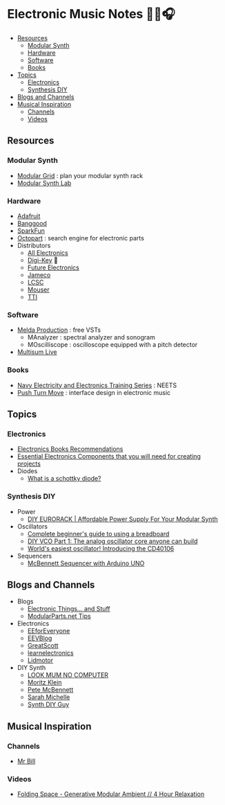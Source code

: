 # Electronic Music Notes 👨‍💻🎧

<!-- toc -->

- [Resources](#resources)
  * [Modular Synth](#modular-synth)
  * [Hardware](#hardware)
  * [Software](#software)
  * [Books](#books)
- [Topics](#topics)
  * [Electronics](#electronics)
  * [Synthesis DIY](#synthesis-diy)
- [Blogs and Channels](#blogs-and-channels)
- [Musical Inspiration](#musical-inspiration)
  * [Channels](#channels)
  * [Videos](#videos)

<!-- tocstop -->

## Resources

### Modular Synth

- [Modular Grid](https://www.modulargrid.net/) : plan your modular synth rack
- [Modular Synth Lab](https://modularsynthlab.com/)

### Hardware

- [Adafruit](https://www.adafruit.com/)
- [Banggood](https://www.banggood.com/)
- [SparkFun](https://www.sparkfun.com/)
- [Octopart](https://octopart.com/) : search engine for electronic parts
- Distributors
  - [All Electronics](https://www.allelectronics.com/)
  - [Digi-Key](https://www.digikey.com/) 📌
  - [Future Electronics](https://www.futureelectronics.com/)
  - [Jameco](https://www.jameco.com/)
  - [LCSC](https://www.lcsc.com/)
  - [Mouser](https://www.mouser.com/)
  - [TTI](https://www.tti.com/content/ttiinc/en.html)

### Software

- [Melda Production](https://www.meldaproduction.com/effects/free) : free VSTs
  - MAnalyzer : spectral analyzer and sonogram
  - MOscilliscope : oscilloscope equipped with a pitch detector
- [Multisum Live](https://www.multisim.com/)

### Books

- [Navy Electricity and Electronics Training Series](https://www.hnsa.org/manuals-documents/2575-2/) : NEETS
- [Push Turn Move](https://bjooks.com/products/push-turn-move-the-book) : interface design in electronic music

## Topics

### Electronics

- [Electronics Books Recommendations](https://www.youtube.com/watch?v=LDIylNOC660)
- [Essential Electronics Components that you will need for creating projects](https://www.youtube.com/watch?v=u4md32GMX28)
- Diodes
  - [What is a schottky diode?](https://www.youtube.com/watch?v=bXEyCf1P0UU)

### Synthesis DIY

- Power
  - [DIY EURORACK | Affordable Power Supply For Your Modular Synth](https://www.youtube.com/watch?v=WKQG_xHybWE)
- Oscillators
  - [Complete beginner's guide to using a breadboard](https://www.youtube.com/watch?v=XpMZoR3fgd0)
  - [DIY VCO Part 1: The analog oscillator core anyone can build](https://www.youtube.com/watch?v=QBatvo8bCa4)
  - [World's easiest oscillator! Introducing the CD40106](https://www.youtube.com/watch?v=P4SwaI09Zxc)
- Sequencers
  - [McBennett Sequencer with Arduino UNO](https://www.youtube.com/watch?v=8zP8_2Gjr9Q)

## Blogs and Channels

- Blogs
  - [Electronic Things... and Stuff](https://www.davidhaillant.com/)
  - [ModularParts.net Tips](http://www.tips.modularparts.net/?s=)
- Electronics
  - [EEforEveryone](https://www.youtube.com/channel/UC-ZHvtr0YOEQ56iDrjeOLOg)
  - [EEVBlog](https://www.youtube.com/user/EEVblog)
  - [GreatScott](https://www.youtube.com/user/greatscottlab)
  - [learnelectronics](https://www.youtube.com/c/learnelectronics)
  - [Lidmotor](https://www.youtube.com/user/Lidmotor/videos)
- DIY Synth 
  - [LOOK MUM NO COMPUTER](https://www.youtube.com/channel/UCafxR2HWJRmMfSdyZXvZMTw)
  - [Moritz Klein](https://www.youtube.com/c/MoritzKlein0)
  - [Pete McBennett](https://www.youtube.com/channel/UCk4mtz-tZbXdk1Xb0DSd2QQ/videos)
  - [Sarah Michelle](https://www.youtube.com/user/nhusean/videos)
  - [Synth DIY Guy](https://www.youtube.com/channel/UCaTca38SJErVLsfYkrg2R9w)

## Musical Inspiration

### Channels

- [Mr Bill](https://www.youtube.com/c/MrBillsTunes)

### Videos

- [Folding Space - Generative Modular Ambient // 4 Hour Relaxation](https://www.youtube.com/watch?v=6JeZR13dLLI)
